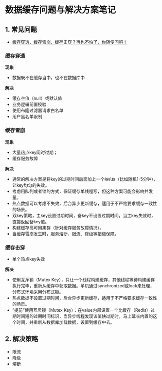 # 数据缓存问题与解决方案笔记

## 1. 常见问题

- [缓存穿透、缓存雪崩、缓存击穿？再也不怕了，你随便问吧！](https://juejin.cn/post/7118890909294395429)

### 缓存穿透

**现象**

- 数据既不在缓存当中，也不在数据库中

**解决**

- 缓存空值（null）或默认值
- 业务逻辑前置校验
- 使用布隆过滤器请求白名单
- 用户黑名单限制

### 缓存雪崩

**现象**

-  大量热点key同时过期；
-   缓存服务故障

**解决**
-   通常的解决方案是将key的过期时间后面加上一个`随机数`（比如随机1-5分钟），让key均匀的失效。
-   考虑用队列或者锁的方式，保证缓存单线程写，但这种方案可能会影响并发量。
-   热点数据可以考虑不失效，后台异步更新缓存，适用于不严格要求缓存一致性的场景。
-   双key策略，主key设置过期时间，备key不设置过期时间，当主key失效时，直接返回备key值。
-   构建缓存高可用集群（针对缓存服务故障情况）。
-   当缓存雪崩发生时，服务熔断、限流、降级等措施保障。

### 缓存击穿

- 单个热点key失效

**解决**
-   使用互斥锁（Mutex Key），只让一个线程构建缓存，其他线程等待构建缓存执行完毕，重新从缓存中获取数据。单机通过synchronized或lock来处理，分布式环境采用分布式锁。
-   热点数据不设置过期时间，后台异步更新缓存，适用于不严格要求缓存一致性的场景。
-   ”提前“使用互斥锁（Mutex Key）：在value内部设置一个比缓存（Redis）过期时间短的过期时间标识，当异步线程发现该值快过期时，马上延长内置的这个时间，并重新从数据库加载数据，设置到缓存中去。

## 2. 解决策略

- 限流
- 降级
- 熔断